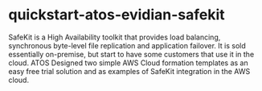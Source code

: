 # quickstart-atos-evidian-safekit
SafeKit is a High Availability toolkit that provides load balancing, synchronous byte-level file replication and application failover. It is sold essentially on-premise, but start to have some customers that use it in the cloud. ATOS Designed two simple AWS Cloud formation templates as an easy free trial solution and as examples of SafeKit integration in the AWS cloud.
